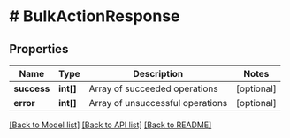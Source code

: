 # # BulkActionResponse

## Properties

Name | Type | Description | Notes
------------ | ------------- | ------------- | -------------
**success** | **int[]** | Array of succeeded operations | [optional]
**error** | **int[]** | Array of unsuccessful operations | [optional]

[[Back to Model list]](../../README.md#models) [[Back to API list]](../../README.md#endpoints) [[Back to README]](../../README.md)
